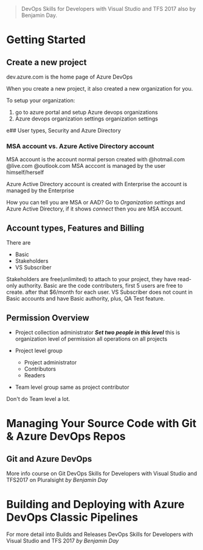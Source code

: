 > DevOps Skills for Developers with Visual Studio and TFS 2017 also by Benjamin Day.

# Getting Started
## Create a new project
dev.azure.com is the home page of Azure DevOps

When you create a new project, it also created a new organization for you.

To setup your organization:
1. go to azure portal and setup
  Azure devops organizations
2. Azure devops organization settings
  organization settings

  e## User types, Security and Azure Directory
### MSA account vs. Azure Active Directory account
MSA account is the account normal person created with @hotmail.com @live.com @outlook.com
MSA acccont is managed by the user himself/herself

Azure Active Directory account is created with Enterprise 
the account is managed by the Enterprise

How you can tell you are MSA or AAD?
Go to *Organization settings* and Azure Active Directory, if it shows *connect* then you are MSA account.

## Account types, Features and Billing
There are
* Basic
* Stakeholders
* VS Subscriber

Stakeholders are free(unlimited) to attach to your project, they have read-only authority.
Basic are the code contributers, first 5 users are free to create. after that $6/month for each user.
VS Subscriber does not count in Basic accounts and have Basic authority, plus, QA Test feature.

## Permission Overview

* Project collection administrator
***Set two people in this level***
this is organization level of permission
all operations on all projects

* Project level group
    * Project administrator
    * Contributors
    * Readers
* Team level group
    same as project contributor

Don't do Team level a lot.

# Managing Your Source Code with Git & Azure DevOps Repos
## Git and Azure DevOps
More info course on Git
DevOps Skills for Developers with Visual Studio and TFS2017 on Pluralsight *by Benjamin Day*

# Building and Deploying with Azure DevOps Classic Pipelines
For more detail into Builds and Releases
DevOps Skills for Developers with Visual Studio and TFS 2017 *by Benjamin Day*
